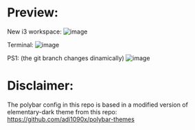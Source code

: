 # Preview:
New i3 workspace:
![image](https://github.com/GroovyWizard/dotfiles-i3wm-workspace/assets/78284549/9ef733de-bb32-4c26-9082-787f914bad38)

Terminal:
![image](https://github.com/GroovyWizard/dotfiles-i3wm-workspace/assets/78284549/155bfabb-a41e-45d8-bdb3-1ef692ebf063)

PS1:
(the git branch changes dinamically)
![image](https://github.com/GroovyWizard/dotfiles-i3wm-workspace/assets/78284549/c0f30926-fafb-4515-b14f-00f20bfbb2ff)


# Disclaimer:
The polybar config in this repo is based in a modified version of elementary-dark theme from this repo: https://github.com/adi1090x/polybar-themes
